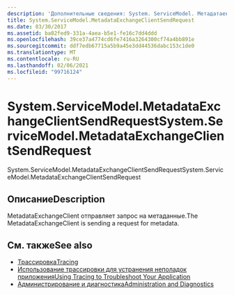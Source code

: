 ```yaml
---
description: 'Дополнительные сведения: System. ServiceModel. Метадатаексчанжеклиентсендрекуест'
title: System.ServiceModel.MetadataExchangeClientSendRequest
ms.date: 03/30/2017
ms.assetid: ba02fed9-331a-4aea-b5e1-fe16c7dd4ddd
ms.openlocfilehash: 39ce37a4774cd6fe7416a3264300cf74a4bb891e
ms.sourcegitcommit: ddf7edb67715a5b9a45e3dd44536dabc153c1de0
ms.translationtype: MT
ms.contentlocale: ru-RU
ms.lasthandoff: 02/06/2021
ms.locfileid: "99716124"
---
```

# <a name="systemservicemodelmetadataexchangeclientsendrequest"></a><span data-ttu-id="4a243-103">System.ServiceModel.MetadataExchangeClientSendRequest</span><span class="sxs-lookup"><span data-stu-id="4a243-103">System.ServiceModel.MetadataExchangeClientSendRequest</span></span>

<span data-ttu-id="4a243-104">System.ServiceModel.MetadataExchangeClientSendRequest</span><span class="sxs-lookup"><span data-stu-id="4a243-104">System.ServiceModel.MetadataExchangeClientSendRequest</span></span>  
  
## <a name="description"></a><span data-ttu-id="4a243-105">Описание</span><span class="sxs-lookup"><span data-stu-id="4a243-105">Description</span></span>  

 <span data-ttu-id="4a243-106">MetadataExchangeClient отправляет запрос на метаданные.</span><span class="sxs-lookup"><span data-stu-id="4a243-106">The MetadataExchangeClient is sending a request for metadata.</span></span>  
  
## <a name="see-also"></a><span data-ttu-id="4a243-107">См. также</span><span class="sxs-lookup"><span data-stu-id="4a243-107">See also</span></span>

- [<span data-ttu-id="4a243-108">Трассировка</span><span class="sxs-lookup"><span data-stu-id="4a243-108">Tracing</span></span>](index.md)
- [<span data-ttu-id="4a243-109">Использование трассировки для устранения неполадок приложения</span><span class="sxs-lookup"><span data-stu-id="4a243-109">Using Tracing to Troubleshoot Your Application</span></span>](using-tracing-to-troubleshoot-your-application.md)
- [<span data-ttu-id="4a243-110">Администрирование и диагностика</span><span class="sxs-lookup"><span data-stu-id="4a243-110">Administration and Diagnostics</span></span>](../index.md)
